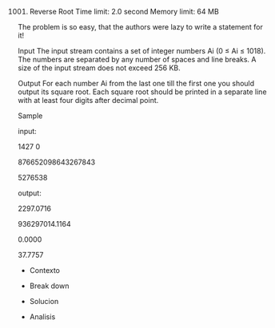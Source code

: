1001. Reverse Root
Time limit: 2.0 second
Memory limit: 64 MB

The problem is so easy, that the authors were lazy to write a statement for it!

Input
The input stream contains a set of integer numbers Ai (0 ≤ Ai ≤ 1018). The numbers are separated by any number of spaces and line breaks. A size of the input stream does not exceed 256 KB.

Output
For each number Ai from the last one till the first one you should output its square root. Each square root should be printed in a separate line with at least four digits after decimal point.

Sample

input:

1427 0 



876652098643267843 

5276538

output:

2297.0716

936297014.1164

0.0000

37.7757



* Contexto

* Break down 

* Solucion

* Analisis